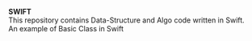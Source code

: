 <b>SWIFT</b>  
This repository contains Data-Structure and Algo code written in Swift.  
An example of Basic Class in Swift  


